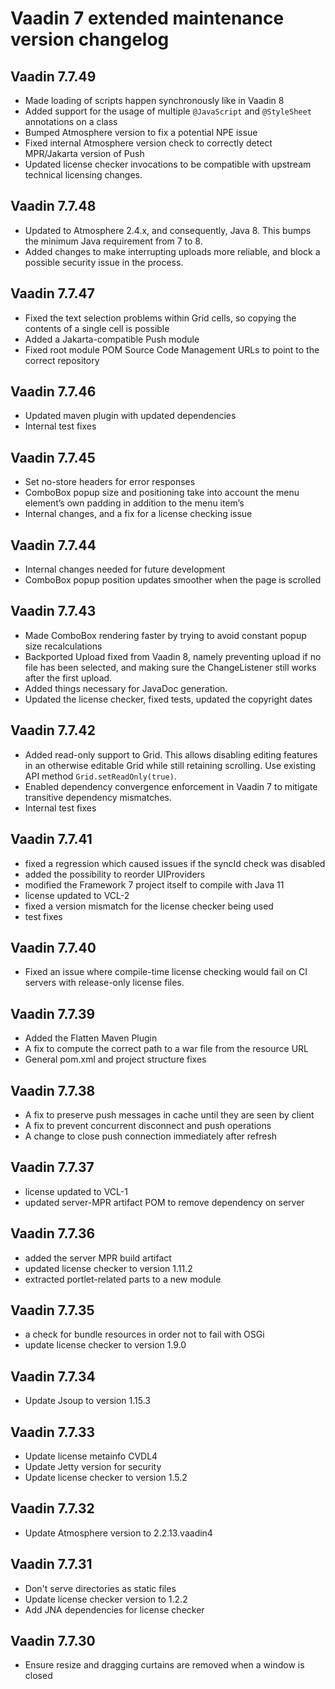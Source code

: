 # Vaadin 7 extended maintenance version changelog

## Vaadin 7.7.49

* Made loading of scripts happen synchronously like in Vaadin 8
* Added support for the usage of multiple `@JavaScript` and `@StyleSheet` annotations on a class
* Bumped Atmosphere version to fix a potential NPE issue
* Fixed internal Atmosphere version check to correctly detect MPR/Jakarta version of Push
* Updated license checker invocations to be compatible with upstream technical licensing changes.

## Vaadin 7.7.48

* Updated to Atmosphere 2.4.x, and consequently, Java 8. This bumps the minimum Java requirement from 7 to 8.
* Added changes to make interrupting uploads more reliable, and block a possible security issue in the process.

## Vaadin 7.7.47

* Fixed the text selection problems within Grid cells, so copying the contents of a single cell is possible
* Added a Jakarta-compatible Push module
* Fixed root module POM Source Code Management URLs to point to the correct repository

## Vaadin 7.7.46

* Updated maven plugin with updated dependencies
* Internal test fixes

## Vaadin 7.7.45

* Set no-store headers for error responses
* ComboBox popup size and positioning take into account the menu element’s own padding in addition to the menu item’s
* Internal changes, and a fix for a license checking issue

## Vaadin 7.7.44

* Internal changes needed for future development
* ComboBox popup position updates smoother when the page is scrolled

## Vaadin 7.7.43

* Made ComboBox rendering faster by trying to avoid constant popup size recalculations
* Backported Upload fixed from Vaadin 8, namely preventing upload if no file has been selected, and making sure the ChangeListener still works after the first upload.
* Added things necessary for JavaDoc generation.
* Updated the license checker, fixed tests, updated the copyright dates

## Vaadin 7.7.42

* Added read-only support to Grid. This allows disabling editing features in an otherwise editable Grid while still retaining scrolling. Use existing API method `Grid.setReadOnly(true)`.
* Enabled dependency convergence enforcement in Vaadin 7 to mitigate transitive dependency mismatches.
* Internal test fixes

## Vaadin 7.7.41

* fixed a regression which caused issues if the syncId check was disabled
* added the possibility to reorder UIProviders
* modified the Framework 7 project itself to compile with Java 11
* license updated to VCL-2
* fixed a version mismatch for the license checker being used
* test fixes

## Vaadin 7.7.40

* Fixed an issue where compile-time license checking would fail on CI servers with release-only license files.

## Vaadin 7.7.39

* Added the Flatten Maven Plugin
* A fix to compute the correct path to a war file from the resource URL
* General pom.xml and project structure fixes

## Vaadin 7.7.38

* A fix to preserve push messages in cache until they are seen by client
* A fix to prevent concurrent disconnect and push operations
* A change to close push connection immediately after refresh


## Vaadin 7.7.37

* license updated to VCL-1
* updated server-MPR artifact POM to remove dependency on server


## Vaadin 7.7.36

* added the server MPR build artifact
* updated license checker to version 1.11.2
* extracted portlet-related parts to a new module


## Vaadin 7.7.35

* a check for bundle resources in order not to fail with OSGi
* update license checker to version 1.9.0


## Vaadin 7.7.34

* Update Jsoup to version 1.15.3


## Vaadin 7.7.33

* Update license metainfo CVDL4 
* Update Jetty version for security
* Update license checker to version 1.5.2


## Vaadin 7.7.32

* Update Atmosphere version to 2.2.13.vaadin4

## Vaadin 7.7.31

* Don't serve directories as static files
* Update license checker version to 1.2.2
* Add JNA dependencies for license checker

## Vaadin 7.7.30

* Ensure resize and dragging curtains are removed when a window is closed
